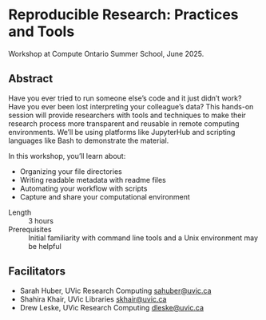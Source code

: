 # Reproducible Research: Practices and Tools

Workshop at Compute Ontario Summer School, June 2025.

## Abstract

Have you ever tried to run someone else’s code and it just didn’t work? Have
you ever been lost interpreting your colleague’s data? This hands-on session
will provide researchers with tools and techniques to make their research
process more transparent and reusable in remote computing environments. We’ll
be using platforms like JupyterHub and scripting languages like Bash to
demonstrate the material. 

In this workshop, you’ll learn about:

- Organizing your file directories
- Writing readable metadata with readme files
- Automating your workflow with scripts
- Capture and share your computational environment

<dl>
  <dt>Length</dt>
  <dd>3 hours</dd>
  <dt>Prerequisites</dt>
  <dd>Initial familiarity with command line tools and a Unix environment may be
helpful</dd>
</dl>

## Facilitators

- Sarah Huber, UVic Research Computing <sahuber@uvic.ca>
- Shahira Khair, UVic Libraries <skhair@uvic.ca>
- Drew Leske, UVic Research Computing <dleske@uvic.ca> 
